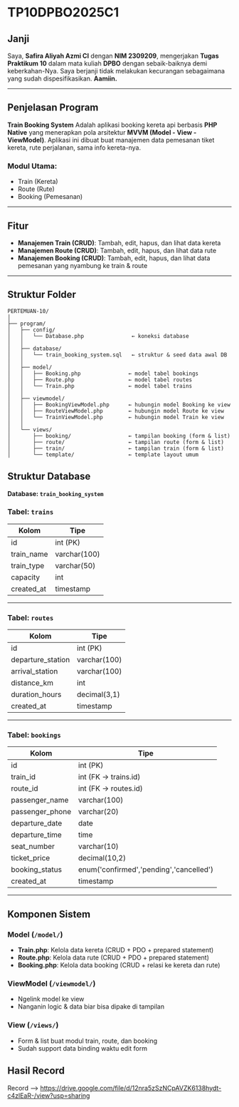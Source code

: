 # TP10DPBO2025C1

## Janji

Saya, **Safira Aliyah Azmi CI** dengan **NIM 2309209**, mengerjakan **Tugas Praktikum 10** dalam mata kuliah **DPBO** dengan sebaik-baiknya demi keberkahan-Nya.
Saya berjanji tidak melakukan  kecurangan sebagaimana yang sudah dispesifikasikan. **Aamiin.**

---

## Penjelasan Program

**Train Booking System**
Adalah aplikasi booking kereta api berbasis **PHP Native** yang menerapkan pola arsitektur **MVVM (Model - View - ViewModel)**.
Aplikasi ini dibuat buat manajemen data pemesanan tiket kereta, rute perjalanan, sama info kereta-nya.

### Modul Utama:

* Train (Kereta)
* Route (Rute)
* Booking (Pemesanan)

---

## Fitur

* **Manajemen Train (CRUD)**: Tambah, edit, hapus, dan lihat data kereta
* **Manajemen Route (CRUD)**: Tambah, edit, hapus, dan lihat data rute
* **Manajemen Booking (CRUD)**: Tambah, edit, hapus, dan lihat data pemesanan yang nyambung ke train & route

---

## Struktur Folder

```
PERTEMUAN-10/
│
├── program/
│   ├── config/
│   │   └── Database.php               ← koneksi database
│   │
│   ├── database/
│   │   └── train_booking_system.sql   ← struktur & seed data awal DB
│   │
│   ├── model/
│   │   ├── Booking.php               ← model tabel bookings
│   │   ├── Route.php                 ← model tabel routes
│   │   └── Train.php                 ← model tabel trains
│   │
│   ├── viewmodel/
│   │   ├── BookingViewModel.php      ← hubungin model Booking ke view
│   │   ├── RouteViewModel.php        ← hubungin model Route ke view
│   │   └── TrainViewModel.php        ← hubungin model Train ke view
│   │
│   └── views/
│       ├── booking/                  ← tampilan booking (form & list)
│       ├── route/                    ← tampilan route (form & list)
│       ├── train/                    ← tampilan train (form & list)
│       └── template/                 ← template layout umum
```
## Struktur Database

**Database: `train_booking_system`**

### Tabel: `trains`

| Kolom       | Tipe         |
| ----------- | ------------ |
| id          | int (PK)     |
| train\_name | varchar(100) |
| train\_type | varchar(50)  |
| capacity    | int          |
| created\_at | timestamp    |

---

### Tabel: `routes`

| Kolom              | Tipe         |
| ------------------ | ------------ |
| id                 | int (PK)     |
| departure\_station | varchar(100) |
| arrival\_station   | varchar(100) |
| distance\_km       | int          |
| duration\_hours    | decimal(3,1) |
| created\_at        | timestamp    |

---

### Tabel: `bookings`

| Kolom            | Tipe                                    |
| ---------------- | --------------------------------------- |
| id               | int (PK)                                |
| train\_id        | int (FK → trains.id)                    |
| route\_id        | int (FK → routes.id)                    |
| passenger\_name  | varchar(100)                            |
| passenger\_phone | varchar(20)                             |
| departure\_date  | date                                    |
| departure\_time  | time                                    |
| seat\_number     | varchar(10)                             |
| ticket\_price    | decimal(10,2)                           |
| booking\_status  | enum('confirmed','pending','cancelled') |
| created\_at      | timestamp                               |

---

## Komponen Sistem

### Model (`/model/`)

* **Train.php**: Kelola data kereta (CRUD + PDO + prepared statement)
* **Route.php**: Kelola data rute (CRUD + PDO + prepared statement)
* **Booking.php**: Kelola data booking (CRUD + relasi ke kereta dan rute)

### ViewModel (`/viewmodel/`)

* Ngelink model ke view
* Nanganin logic & data biar bisa dipake di tampilan

### View (`/views/`)

* Form & list buat modul train, route, dan booking
* Sudah support data binding waktu edit form

## Hasil Record
Record --> https://drive.google.com/file/d/12nra5zSzNCpAVZK6138hydt-c4zlEaR-/view?usp=sharing 

